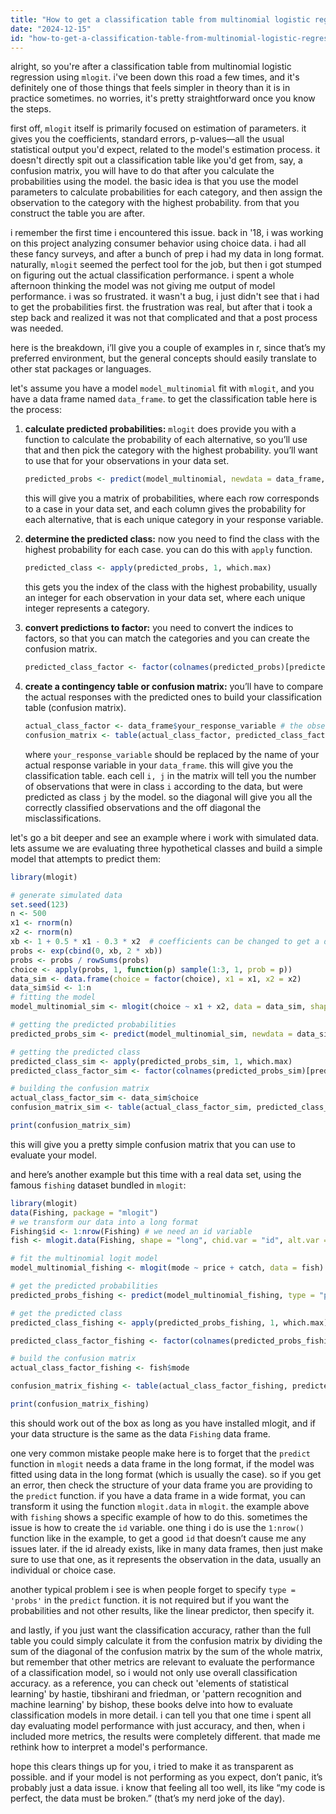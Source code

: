 ```yaml
---
title: "How to get a classification table from multinomial logistic regression with mblogit?"
date: "2024-12-15"
id: "how-to-get-a-classification-table-from-multinomial-logistic-regression-with-mblogit"
---
```


alright, so you're after a classification table from multinomial logistic regression using `mlogit`. i've been down this road a few times, and it's definitely one of those things that feels simpler in theory than it is in practice sometimes. no worries, it's pretty straightforward once you know the steps.

first off, `mlogit` itself is primarily focused on estimation of parameters. it gives you the coefficients, standard errors, p-values—all the usual statistical output you'd expect, related to the model's estimation process. it doesn't directly spit out a classification table like you'd get from, say, a confusion matrix, you will have to do that after you calculate the probabilities using the model. the basic idea is that you use the model parameters to calculate probabilities for each category, and then assign the observation to the category with the highest probability. from that you construct the table you are after.

i remember the first time i encountered this issue. back in '18, i was working on this project analyzing consumer behavior using choice data. i had all these fancy surveys, and after a bunch of prep i had my data in long format. naturally, `mlogit` seemed the perfect tool for the job, but then i got stumped on figuring out the actual classification performance. i spent a whole afternoon thinking the model was not giving me output of model performance. i was so frustrated. it wasn't a bug, i just didn't see that i had to get the probabilities first. the frustration was real, but after that i took a step back and realized it was not that complicated and that a post process was needed.

here is the breakdown, i’ll give you a couple of examples in r, since that’s my preferred environment, but the general concepts should easily translate to other stat packages or languages.

let's assume you have a model `model_multinomial` fit with `mlogit`, and you have a data frame named `data_frame`. to get the classification table here is the process:

1.  **calculate predicted probabilities:** `mlogit` does provide you with a function to calculate the probability of each alternative, so you’ll use that and then pick the category with the highest probability. you’ll want to use that for your observations in your data set.

    ```r
    predicted_probs <- predict(model_multinomial, newdata = data_frame, type = "probs")
    ```

    this will give you a matrix of probabilities, where each row corresponds to a case in your data set, and each column gives the probability for each alternative, that is each unique category in your response variable.
2.  **determine the predicted class:** now you need to find the class with the highest probability for each case. you can do this with `apply` function.

    ```r
    predicted_class <- apply(predicted_probs, 1, which.max)
    ```
    this gets you the index of the class with the highest probability, usually an integer for each observation in your data set, where each unique integer represents a category.
3.  **convert predictions to factor:** you need to convert the indices to factors, so that you can match the categories and you can create the confusion matrix.

    ```r
    predicted_class_factor <- factor(colnames(predicted_probs)[predicted_class], levels = colnames(predicted_probs))
    ```
4.  **create a contingency table or confusion matrix:** you’ll have to compare the actual responses with the predicted ones to build your classification table (confusion matrix).

    ```r
    actual_class_factor <- data_frame$your_response_variable # the observed response variable
    confusion_matrix <- table(actual_class_factor, predicted_class_factor)
    ```
    where `your_response_variable` should be replaced by the name of your actual response variable in your `data_frame`. this will give you the classification table. each cell `i, j` in the matrix will tell you the number of observations that were in class `i` according to the data, but were predicted as class `j` by the model. so the diagonal will give you all the correctly classified observations and the off diagonal the misclassifications.

let's go a bit deeper and see an example where i work with simulated data. lets assume we are evaluating three hypothetical classes and build a simple model that attempts to predict them:

```r
library(mlogit)

# generate simulated data
set.seed(123)
n <- 500
x1 <- rnorm(n)
x2 <- rnorm(n)
xb <- 1 + 0.5 * x1 - 0.3 * x2  # coefficients can be changed to get a different set of probabilities
probs <- exp(cbind(0, xb, 2 * xb))
probs <- probs / rowSums(probs)
choice <- apply(probs, 1, function(p) sample(1:3, 1, prob = p))
data_sim <- data.frame(choice = factor(choice), x1 = x1, x2 = x2)
data_sim$id <- 1:n
# fitting the model
model_multinomial_sim <- mlogit(choice ~ x1 + x2, data = data_sim, shape = "long", choice = "choice", id = "id")

# getting the predicted probabilities
predicted_probs_sim <- predict(model_multinomial_sim, newdata = data_sim, type = "probs")

# getting the predicted class
predicted_class_sim <- apply(predicted_probs_sim, 1, which.max)
predicted_class_factor_sim <- factor(colnames(predicted_probs_sim)[predicted_class_sim], levels = colnames(predicted_probs_sim))

# building the confusion matrix
actual_class_factor_sim <- data_sim$choice
confusion_matrix_sim <- table(actual_class_factor_sim, predicted_class_factor_sim)

print(confusion_matrix_sim)
```

this will give you a pretty simple confusion matrix that you can use to evaluate your model.

and here’s another example but this time with a real data set, using the famous `fishing` dataset bundled in `mlogit`:

```r
library(mlogit)
data(Fishing, package = "mlogit")
# we transform our data into a long format
Fishing$id <- 1:nrow(Fishing) # we need an id variable
fish <- mlogit.data(Fishing, shape = "long", chid.var = "id", alt.var = "mode", choice = "mode")

# fit the multinomial logit model
model_multinomial_fishing <- mlogit(mode ~ price + catch, data = fish)

# get the predicted probabilities
predicted_probs_fishing <- predict(model_multinomial_fishing, type = "probs", newdata = fish)

# get the predicted class
predicted_class_fishing <- apply(predicted_probs_fishing, 1, which.max)

predicted_class_factor_fishing <- factor(colnames(predicted_probs_fishing)[predicted_class_fishing], levels = colnames(predicted_probs_fishing))

# build the confusion matrix
actual_class_factor_fishing <- fish$mode

confusion_matrix_fishing <- table(actual_class_factor_fishing, predicted_class_factor_fishing)

print(confusion_matrix_fishing)

```

this should work out of the box as long as you have installed mlogit, and if your data structure is the same as the data `Fishing` data frame.

one very common mistake people make here is to forget that the `predict` function in `mlogit` needs a data frame in the long format, if the model was fitted using data in the long format (which is usually the case). so if you get an error, then check the structure of your data frame you are providing to the `predict` function. if you have a data frame in a wide format, you can transform it using the function `mlogit.data` in `mlogit`. the example above with `fishing` shows a specific example of how to do this. sometimes the issue is how to create the `id` variable. one thing i do is use the `1:nrow()` function like in the example, to get a good `id` that doesn’t cause me any issues later. if the id already exists, like in many data frames, then just make sure to use that one, as it represents the observation in the data, usually an individual or choice case.

another typical problem i see is when people forget to specify `type = 'probs'` in the `predict` function. it is not required but if you want the probabilities and not other results, like the linear predictor, then specify it.

and lastly, if you just want the classification accuracy, rather than the full table you could simply calculate it from the confusion matrix by dividing the sum of the diagonal of the confusion matrix by the sum of the whole matrix, but remember that other metrics are relevant to evaluate the performance of a classification model, so i would not only use overall classification accuracy. as a reference, you can check out 'elements of statistical learning' by hastie, tibshirani and friedman, or 'pattern recognition and machine learning' by bishop, these books delve into how to evaluate classification models in more detail. i can tell you that one time i spent all day evaluating model performance with just accuracy, and then, when i included more metrics, the results were completely different. that made me rethink how to interpret a model's performance.

hope this clears things up for you, i tried to make it as transparent as possible. and if your model is not performing as you expect, don’t panic, it’s probably just a data issue. i know that feeling all too well, its like “my code is perfect, the data must be broken.” (that’s my nerd joke of the day).
